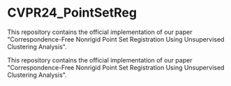 # CVPR24_PointSetReg
This repository contains the official implementation of our paper "Correspondence-Free Nonrigid Point Set Registration Using Unsupervised Clustering Analysis". 

This repository contains the official implementation of our paper "Correspondence-Free Nonrigid Point Set Registration Using Unsupervised Clustering Analysis". 
